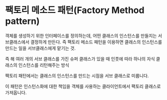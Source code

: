 # 팩토리 메소드 패턴(Factory Method pattern)

객체를 생성하기 위한 인터페이스를 정의하는데, 어떤 클래스의 인스턴스를 만들지는 서브클래스에서 결정하게 만든다. 즉 팩토리 메소드 패턴을 이용하면 클래스의 인스턴스를 만드는 일을 서브클래스에게 맡기는 것.

즉 해 여러 개의 서브 클래스를 가진 슈퍼 클래스가 있을 때 인풋에 따라 하나의 자식 클래스의 인스턴스를 리턴해주는 방식


팩토리 패턴에서는 클래스의 인스턴스를 만드는 시점을 서브 클래스로 미룹니다.

이 패턴은 인스턴스화에 대한 책임을 객체를 사용하는 클라이언트에서 팩토리 클래스로 가져옵니다. 






